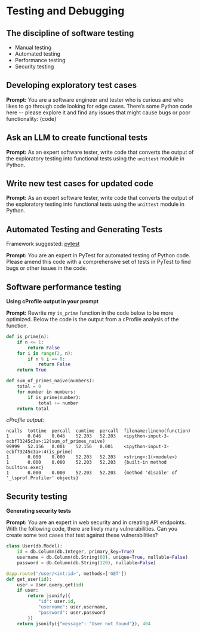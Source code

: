 # Testing and Debugging

## The discipline of software testing

- Manual testing
- Automated testing
- Performance testing
- Security testing

## Developing exploratory test cases

**Prompt:** You are a software engineer and tester who is curious and who likes to go through code looking for edge cases. There’s some Python code here -- please explore it and find any issues that might cause bugs or poor functionality: {code}

## Ask an LLM to create functional tests

**Prompt:** As an expert software tester, write code that converts the output of the exploratory testing into functional tests using the `unittest` module in Python.

## Write new test cases for updated code

**Prompt:** As an expert software tester, write code that converts the output of the exploratory testing into functional tests using the `unittest` module in Python.

## Automated Testing and Generating Tests

Framework suggested: [pytest](https://docs.pytest.org/en/stable/)

**Prompt:** You are an expert in PyTest for automated testing of Python code. Please amend this code with a comprehensive set of tests in PyTest to find bugs or other issues in the code.

## Software performance testing

**Using cProfile output in your prompt**

**Prompt:** Rewrite my `is_prime` function in the code below to be more optimized. Below the code is the output from a cProfile analysis of the function.

```python
def is_prime(n):
    if n <= 1:
        return False
    for i in range(2, n):
        if n % i == 0:
            return False
    return True

def sum_of_primes_naive(numbers):
    total = 0
    for number in numbers:
        if is_prime(number):
            total += number
    return total
```

_cProfile output:_

```
ncalls  tottime  percall  cumtime  percall  filename:lineno(function)
1       0.046    0.046    52.203   52.203   <ipython-input-3-ecbf73245c3a>:12(sum_of_primes_naive)
99999   52.156   0.001    52.156   0.001    <ipython-input-3-ecbf73245c3a>:4(is_prime)
1       0.000    0.000    52.203   52.203   <string>:1(<module>)
1       0.000    0.000    52.203   52.203   {built-in method builtins.exec}
1       0.000    0.000    52.203   52.203   {method 'disable' of '_lsprof.Profiler' objects}
```

## Security testing

**Generating security tests**

**Prompt:** You are an expert in web security and in creating API endpoints. With the following code, there are likely many vulnerabilities. Can you create some test cases that test against these vulnerabilities?

```python
class User(db.Model):
    id = db.Column(db.Integer, primary_key=True)
    username = db.Column(db.String(80), unique=True, nullable=False)
    password = db.Column(db.String(120), nullable=False)

@app.route('/user/<int:id>', methods=['GET'])
def get_user(id):
    user = User.query.get(id)
    if user:
        return jsonify({
            "id": user.id,
            "username": user.username,
            "password": user.password
        })
    return jsonify({"message": "User not found"}), 404
```
